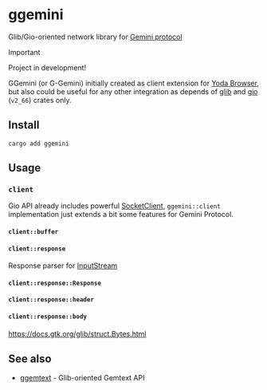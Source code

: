 # ggemini

Glib/Gio-oriented network library for [Gemini protocol](https://geminiprotocol.net/)

> [!IMPORTANT]
> Project in development!
>

GGemini (or G-Gemini) initially created as client extension for [Yoda Browser](https://github.com/YGGverse/Yoda),
but also could be useful for any other integration as depends of
[glib](https://crates.io/crates/glib) and [gio](https://crates.io/crates/gio) (`v2_66`) crates only.

## Install

```
cargo add ggemini
```

## Usage

### `client`

Gio API already includes powerful [SocketClient](https://docs.gtk.org/gio/class.SocketClient.html),
`ggemini::client` implementation just extends a bit some features for Gemini Protocol.

#### `client::buffer`

#### `client::response`

Response parser for [InputStream](https://docs.gtk.org/gio/class.InputStream.html)

#### `client::response::Response`
#### `client::response::header`
#### `client::response::body`

https://docs.gtk.org/glib/struct.Bytes.html

## See also

* [ggemtext](https://github.com/YGGverse/ggemtext) - Glib-oriented Gemtext API